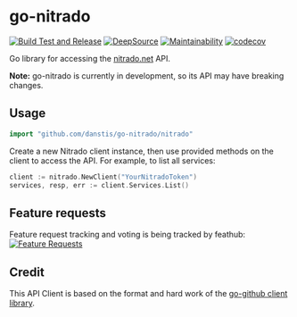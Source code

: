 # go-nitrado

[![Build Test and Release](https://github.com/danstis/go-nitrado/workflows/Build%20Test%20and%20Release/badge.svg)](https://github.com/danstis/go-nitrado/actions?query=workflow%3A%22Build+Test+and+Release%22)
[![DeepSource](https://deepsource.io/gh/danstis/go-nitrado.svg/?label=active+issues)](https://deepsource.io/gh/danstis/go-nitrado/?ref=repository-badge)
[![Maintainability](https://api.codeclimate.com/v1/badges/8a7e6990547ee87d167a/maintainability)](https://codeclimate.com/github/danstis/go-nitrado/maintainability)
[![codecov](https://codecov.io/gh/danstis/go-nitrado/branch/master/graph/badge.svg?token=Q2T27EQ2XM)](https://codecov.io/gh/danstis/go-nitrado)

Go library for accessing the [nitrado.net](https://doc.nitrado.net/) API.

**Note:** go-nitrado is currently in development, so its API may have breaking changes.

## Usage

```go
import "github.com/danstis/go-nitrado/nitrado"
```

Create a new Nitrado client instance, then use provided methods on the client to
access the API. For example, to list all services:

```go
client := nitrado.NewClient("YourNitradoToken")
services, resp, err := client.Services.List()
```

## Feature requests

Feature request tracking and voting is being tracked by feathub:
[![Feature Requests](https://feathub.com/danstis/go-nitrado?format=svg)](https://feathub.com/danstis/go-nitrado)

## Credit

This API Client is based on the format and hard work of the [go-github client library](https://github.com/google/go-github).
